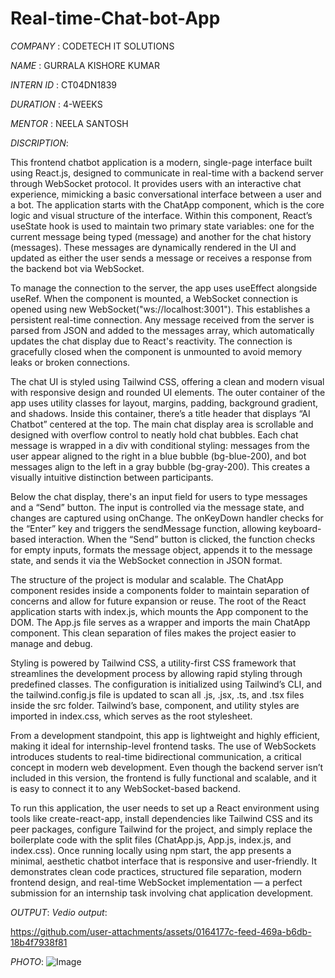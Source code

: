 # Real-time-Chat-bot-App
*COMPANY* : CODETECH IT SOLUTIONS

*NAME* : GURRALA KISHORE KUMAR 

*INTERN ID* : CT04DN1839

*DURATION* : 4-WEEKS

*MENTOR* : NEELA SANTOSH

*DISCRIPTION*:

This frontend chatbot application is a modern, single-page interface built using React.js, designed to communicate in real-time with a backend server through WebSocket protocol. It provides users with an interactive chat experience, mimicking a basic conversational interface between a user and a bot. The application starts with the ChatApp component, which is the core logic and visual structure of the interface. Within this component, React’s useState hook is used to maintain two primary state variables: one for the current message being typed (message) and another for the chat history (messages). These messages are dynamically rendered in the UI and updated as either the user sends a message or receives a response from the backend bot via WebSocket.

To manage the connection to the server, the app uses useEffect alongside useRef. When the component is mounted, a WebSocket connection is opened using new WebSocket("ws://localhost:3001"). This establishes a persistent real-time connection. Any message received from the server is parsed from JSON and added to the messages array, which automatically updates the chat display due to React's reactivity. The connection is gracefully closed when the component is unmounted to avoid memory leaks or broken connections.

The chat UI is styled using Tailwind CSS, offering a clean and modern visual with responsive design and rounded UI elements. The outer container of the app uses utility classes for layout, margins, padding, background gradient, and shadows. Inside this container, there’s a title header that displays “AI Chatbot” centered at the top. The main chat display area is scrollable and designed with overflow control to neatly hold chat bubbles. Each chat message is wrapped in a div with conditional styling: messages from the user appear aligned to the right in a blue bubble (bg-blue-200), and bot messages align to the left in a gray bubble (bg-gray-200). This creates a visually intuitive distinction between participants.

Below the chat display, there's an input field for users to type messages and a “Send” button. The input is controlled via the message state, and changes are captured using onChange. The onKeyDown handler checks for the “Enter” key and triggers the sendMessage function, allowing keyboard-based interaction. When the “Send” button is clicked, the function checks for empty inputs, formats the message object, appends it to the message state, and sends it via the WebSocket connection in JSON format.

The structure of the project is modular and scalable. The ChatApp component resides inside a components folder to maintain separation of concerns and allow for future expansion or reuse. The root of the React application starts with index.js, which mounts the App component to the DOM. The App.js file serves as a wrapper and imports the main ChatApp component. This clean separation of files makes the project easier to manage and debug.

Styling is powered by Tailwind CSS, a utility-first CSS framework that streamlines the development process by allowing rapid styling through predefined classes. The configuration is initialized using Tailwind’s CLI, and the tailwind.config.js file is updated to scan all .js, .jsx, .ts, and .tsx files inside the src folder. Tailwind’s base, component, and utility styles are imported in index.css, which serves as the root stylesheet.

From a development standpoint, this app is lightweight and highly efficient, making it ideal for internship-level frontend tasks. The use of WebSockets introduces students to real-time bidirectional communication, a critical concept in modern web development. Even though the backend server isn’t included in this version, the frontend is fully functional and scalable, and it is easy to connect it to any WebSocket-based backend.

To run this application, the user needs to set up a React environment using tools like create-react-app, install dependencies like Tailwind CSS and its peer packages, configure Tailwind for the project, and simply replace the boilerplate code with the split files (ChatApp.js, App.js, index.js, and index.css). Once running locally using npm start, the app presents a minimal, aesthetic chatbot interface that is responsive and user-friendly. It demonstrates clean code practices, structured file separation, modern frontend design, and real-time WebSocket implementation — a perfect submission for an internship task involving chat application development.

*OUTPUT*:
*Vedio output*:

https://github.com/user-attachments/assets/0164177c-feed-469a-b6db-18b4f7938f81

*PHOTO*:
![Image](https://github.com/user-attachments/assets/4551332b-646c-4e6f-8320-5e59d475367f)
